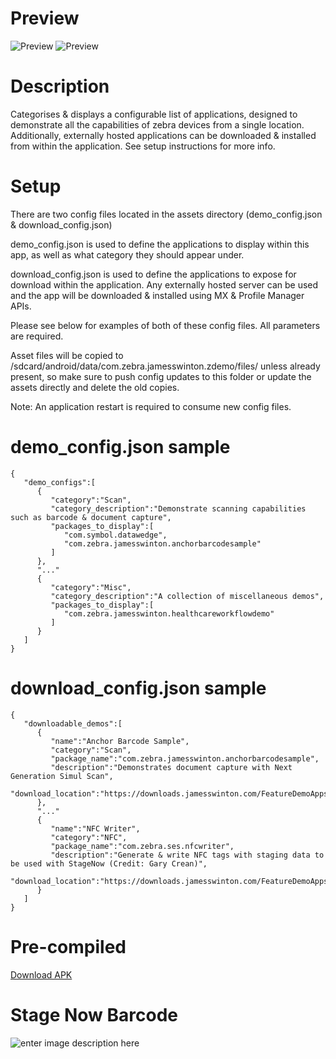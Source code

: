 
  
# Preview  
  
![Preview](https://downloads.jamesswinton.com/apks/Demos/zDemo/zdemo-2.png)    ![Preview](https://downloads.jamesswinton.com/apks/Demos/zDemo/zdemo-4.png)

# Description  
Categorises & displays a configurable list of applications, designed to demonstrate all the capabilities of zebra devices from a single location. Additionally, externally hosted applications can be downloaded & installed from within the application. See setup instructions for more info.  
  
# Setup  
There are two config files located in the assets directory (demo_config.json & download_config.json)  
  
demo_config.json is used to define the applications to display within this app, as well as what category they should appear under.  
  
download_config.json is used to define the applications to expose for download within the application. Any externally hosted server can be used and the app will be downloaded & installed using MX & Profile Manager APIs.  
  
Please see below for examples of both of these config files. All parameters are required.  
  
Asset files will be copied to /sdcard/android/data/com.zebra.jamesswinton.zdemo/files/ unless already present, so make sure to push config updates to this folder or update the assets directly and delete the old copies.  
  
Note: An application restart is required to consume new config files.  

# demo_config.json sample  
  
```  
{
   "demo_configs":[
      {
         "category":"Scan",
         "category_description":"Demonstrate scanning capabilities such as barcode & document capture",
         "packages_to_display":[
            "com.symbol.datawedge",
            "com.zebra.jamesswinton.anchorbarcodesample"
         ]
      },
      "..."
      {
         "category":"Misc",
         "category_description":"A collection of miscellaneous demos",
         "packages_to_display":[
            "com.zebra.jamesswinton.healthcareworkflowdemo"
         ]
      }
   ]
}
```  
  
# download_config.json sample  
  
```  
{
   "downloadable_demos":[
      {
         "name":"Anchor Barcode Sample",
         "category":"Scan",
         "package_name":"com.zebra.jamesswinton.anchorbarcodesample",
         "description":"Demonstrates document capture with Next Generation Simul Scan",
         "download_location":"https://downloads.jamesswinton.com/FeatureDemoApps/ng_simulscan_doc_capture.apk"
      },
      "..."
      {
         "name":"NFC Writer",
         "category":"NFC",
         "package_name":"com.zebra.ses.nfcwriter",
         "description":"Generate & write NFC tags with staging data to be used with StageNow (Credit: Gary Crean)",
         "download_location":"https://downloads.jamesswinton.com/FeatureDemoApps/nfc_writer.apk"
      }
   ]
}
```  
  
# Pre-compiled  
[Download APK](https://downloads.jamesswinton.com/apks/Demos/zDemo/zDemo.apk)  
  
# Stage Now Barcode  
![enter image description here](https://downloads.jamesswinton.com/apks/Demos/zDemo/sn_barcode.PNG)
